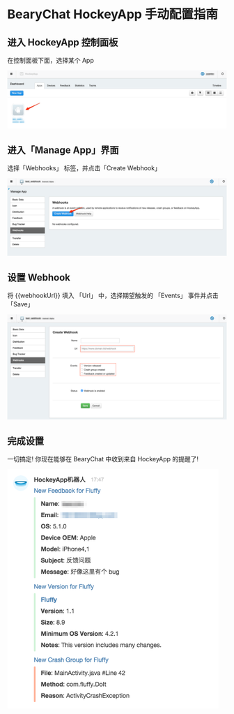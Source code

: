 # BearyChat HockeyApp 手动配置指南

## 进入 HockeyApp 控制面板

在控制面板下面，选择某个 App

![](/images/tutorial/hockeyapp_dashboard.png)

## 进入「Manage App」界面

选择「Webhooks」 标签，并点击「Create Webhook」

![](/images/tutorial/hockeyapp_webhook_setting.png)

## 设置 Webhook

将 {{webhookUrl}} 填入 「Url」 中，选择期望触发的 「Events」 事件并点击「Save」

![](/images/tutorial/hockeyapp_add_webhook.png)

## 完成设置

一切搞定! 你现在能够在 BearyChat 中收到来自 HockeyApp 的提醒了!

![](/images/tutorial/hockeyapp_in_bearychat.png)
